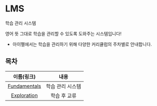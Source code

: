 # LMS

학습 관리 시스템

영어 뜻 그대로 학습을 관리할 수 있도록 도와주는 시스템입니다!

- 아이펠에서는 학습을 관리하기 위해 다양한 커리큘럼의 주차별로 안내합니다.

## 목차

|이름(링크)|내용|
|:-------:|:--:|
|[Fundamentals](Fundamentals)|학습 관리 시스템|
|[Exploration](Exploration)|학습 후 교류|
